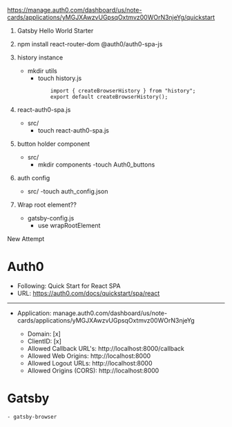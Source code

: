 https://manage.auth0.com/dashboard/us/note-cards/applications/yMGJXAwzvUGpsqOxtmvz00WOrN3njeYg/quickstart

1. Gatsby Hello World Starter
2. npm install react-router-dom @auth0/auth0-spa-js
3. history instance
    - mkdir utils
        - touch history.js
            ```
                import { createBrowserHistory } from "history";
                export default createBrowserHistory();
            ```
4. react-auth0-spa.js
    - src/
        - touch react-auth0-spa.js
5. button holder component
    - src/
        - mkdir components
            -touch Auth0_buttons 
6. auth config
    - src/
        -touch auth_config.json

7. Wrap root element??
    - gatsby-config.js
        - use wrapRootElement


New Attempt

# Auth0
- Following: Quick Start for React SPA
- URL: https://auth0.com/docs/quickstart/spa/react
--- 

- Application: manage.auth0.com/dashboard/us/note-cards/applications/yMGJXAwzvUGpsqOxtmvz00WOrN3njeYg

    - Domain: [x]
    - ClientID: [x]
    - Allowed Callback URL's: http://localhost:8000/callback
    - Allowed Web Origins: http://localhost:8000
    - Allowed Logout URLs: http://localhost:8000
    - Allowed Origins (CORS): http://localhost:8000





# Gatsby 

    - gatsby-browser 
